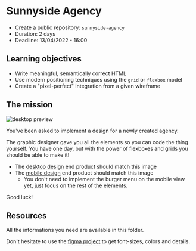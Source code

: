 # Sunnyside Agency

- Create a public repository: `sunnyside-agency`
- Duration: 2 days
- Deadline: 13/04/2022 - 16:00

## Learning objectives

- Write meaningful, semantically correct HTML
- Use modern positioning techniques using the `grid` or `flexbox` model
- Create a "pixel-perfect" integration from a given wireframe

## The mission

![desktop preview](./desktop-preview.jpg)

You've been asked to implement a design for a newly created agency.

The graphic designer gave you all the elements so you can code the thing yourself. You have one day, but with the power of flexboxes and grids you should be able to make it!

- The [desktop design](./resources/desktop-design.jpg) end product should match this image
- The [mobile design](./resources/mobile-design.jpg) end product should match this image
  - You don't need to implement the burger menu on the mobile view yet, just focus on the rest of the elements.

Good luck!

## Resources

All the informations you need are available in this folder.

Don't hesitate to use the [figma project](https://www.figma.com/file/XAkjbnDhAjD4hzHPMmAS4U/sunnyside-becode?node-id=0%3A1) to get font-sizes, colors and details.
